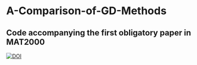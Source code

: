 # A-Comparison-of-GD-Methods

## Code accompanying the first obligatory paper in MAT2000

[![DOI](https://zenodo.org/badge/464109719.svg)](https://zenodo.org/badge/latestdoi/464109719)
